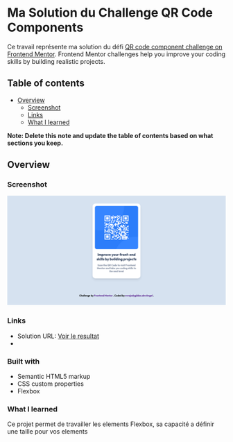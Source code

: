 # Ma Solution du Challenge QR Code Components

Ce travail représente ma solution du défi [QR code component challenge on Frontend Mentor](https://www.frontendmentor.io/challenges/qr-code-component-iux_sIO_H). Frontend Mentor challenges help you improve your coding skills by building realistic projects. 

## Table of contents

- [Overview](#overview)
  - [Screenshot](#screenshot)
  - [Links](#links)
  - [What I learned](#what-i-learned)


**Note: Delete this note and update the table of contents based on what sections you keep.**

## Overview

### Screenshot

![](/assets/design/evrajodygildas.devAngel-qr-code.png)
### Links

- Solution URL: [Voir le resultat](https://your-solution-url.com)
-

### Built with

- Semantic HTML5 markup
- CSS custom properties
- Flexbox
### What I learned

Ce projet permet de travailler les elements Flexbox, sa capacité a définir une taille pour vos elements
